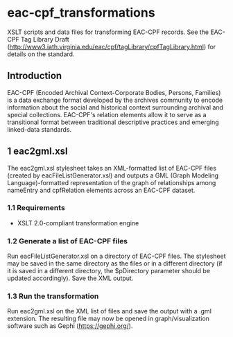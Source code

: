 eac-cpf_transformations
=======================

XSLT scripts and data files for transforming EAC-CPF records. See the EAC-CPF Tag Library Draft (http://www3.iath.virginia.edu/eac/cpf/tagLibrary/cpfTagLibrary.html) for details on the standard.

## Introduction

EAC-CPF (Encoded Archival Context-Corporate Bodies, Persons, Families) is a data exchange format developed by the archives community to encode information about the social and historical context surrounding archival and special collections. EAC-CPF's relation elements allow it to serve as a transitional format between traditional descriptive practices and emerging linked-data standards.

## 1 eac2gml.xsl

The eac2gml.xsl stylesheet takes an XML-formatted list of EAC-CPF files (created by eacFileListGenerator.xsl) and outputs a GML (Graph Modeling Language)-formatted representation of the graph of relationships among nameEntry and cpfRelation elements across an EAC-CPF dataset.

### 1.1 Requirements

  * XSLT 2.0-compliant transformation engine

### 1.2 Generate a list of EAC-CPF files

   Run eacFileListGenerator.xsl on a directory of EAC-CPF files. The stylesheet may be saved in the same directory as the files or in a different directory (if it is saved in a different directory, the $pDirectory parameter should be updated accordingly). Save the XML output.
   
### 1.3 Run the transformation

   Run eac2gml.xsl on the XML list of files and save the output with a .gml extension. The resulting file may now be opened in graph/visualization software such as Gephi (https://gephi.org/).
